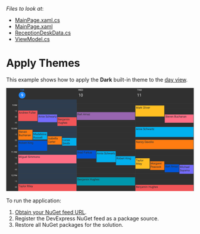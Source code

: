 <!-- default file list -->
*Files to look at*:

* [MainPage.xaml.cs](./Scheduler_DarkTheme/MainPage.xaml.cs)
* [MainPage.xaml](./Scheduler_DarkTheme/MainPage.xaml)
* [ReceptionDeskData.cs](./Scheduler_DarkTheme/ReceptionDeskData.cs)
* [ViewModel.cs](./Scheduler_DarkTheme/ViewModel.cs)

<!-- default file list end -->
# Apply Themes
This example shows how to apply the **Dark** built-in theme to the [day view](https://docs.devexpress.com/MobileControls/DevExpress.XamarinForms.Scheduler.DayView).

<img src="./img/scheduler-dark-theme.png"/>

To run the application:
1. [Obtain your NuGet feed URL](http://docs.devexpress.com/GeneralInformation/116042/installation/install-devexpress-controls-using-nuget-packages/obtain-your-nuget-feed-url).
2. Register the DevExpress NuGet feed as a package source.
3. Restore all NuGet packages for the solution.
